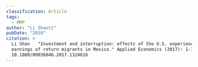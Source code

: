 ```yaml
---
classification: Article
tags:
  - MMP
author: "Li Shan\t"
pubDate: "2018"
citation: >
  Li Shan	"Investment and interruption: effects of the U.S. experience on the
  earnings of return migrants in Mexico." Applied Economics (2017): 1-15, DOI:
  10.1080/00036846.2017.1324616
---
```

